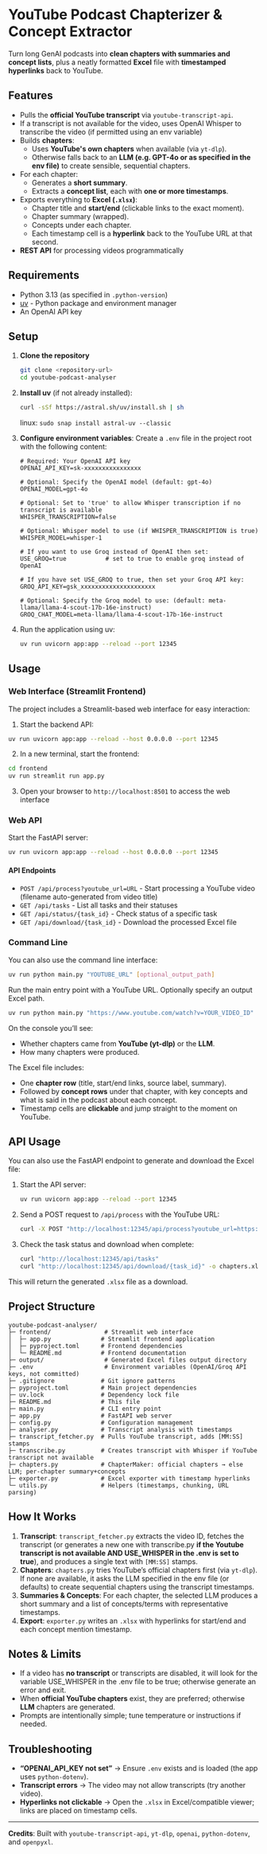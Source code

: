 # YouTube Podcast Chapterizer & Concept Extractor

Turn long GenAI podcasts into **clean chapters with summaries and concept lists**, plus a neatly formatted **Excel** file with **timestamped hyperlinks** back to YouTube.

## Features
- Pulls the **official YouTube transcript** via `youtube-transcript-api`.
- If a transcript is not available for the video, uses OpenAI Whisper to transcribe the video (if permitted using an env variable)
- Builds **chapters**:
  - Uses **YouTube's own chapters** when available (via `yt-dlp`).
  - Otherwise falls back to an **LLM (e.g. GPT-4o or as specified in the env file)** to create sensible, sequential chapters.
- For each chapter:
  - Generates a **short summary**.
  - Extracts a **concept list**, each with **one or more timestamps**.
- Exports everything to **Excel (`.xlsx`)**:
  - Chapter title and **start/end** (clickable links to the exact moment).
  - Chapter summary (wrapped).
  - Concepts under each chapter.
  - Each timestamp cell is a **hyperlink** back to the YouTube URL at that second.
- **REST API** for processing videos programmatically

## Requirements
- Python 3.13 (as specified in `.python-version`)
- [uv](https://github.com/astral-sh/uv) - Python package and environment manager
- An OpenAI API key

## Setup
1. **Clone the repository**
   ```bash
   git clone <repository-url>
   cd youtube-podcast-analyser
   ```

2. **Install uv** (if not already installed):
   ```bash
   curl -sSf https://astral.sh/uv/install.sh | sh
   ```
   linux: `sudo snap install astral-uv --classic`

3. **Configure environment variables**:
   Create a `.env` file in the project root with the following content:
   ```env
   # Required: Your OpenAI API key
   OPENAI_API_KEY=sk-xxxxxxxxxxxxxxxx
   
   # Optional: Specify the OpenAI model (default: gpt-4o)
   OPENAI_MODEL=gpt-4o
   
   # Optional: Set to 'true' to allow Whisper transcription if no transcript is available
   WHISPER_TRANSCRIPTION=false
   
   # Optional: Whisper model to use (if WHISPER_TRANSCRIPTION is true)
   WHISPER_MODEL=whisper-1

   # If you want to use Groq instead of OpenAI then set:
   USE_GROQ=true           # set to true to enable groq instead of OpenAI

   # If you have set USE_GROQ to true, then set your Groq API key:
   GROQ_API_KEY=gsk_xxxxxxxxxxxxxxxxxxxxx

   # Optional: Specify the Groq model to use: (default: meta-llama/llama-4-scout-17b-16e-instruct)
   GROQ_CHAT_MODEL=meta-llama/llama-4-scout-17b-16e-instruct
   ```

4. Run the application using uv:
   ```bash
   uv run uvicorn app:app --reload --port 12345
   ```

## Usage

### Web Interface (Streamlit Frontend)
The project includes a Streamlit-based web interface for easy interaction:

1. Start the backend API:
```bash
uv run uvicorn app:app --reload --host 0.0.0.0 --port 12345
```

2. In a new terminal, start the frontend:
```bash
cd frontend
uv run streamlit run app.py
```

3. Open your browser to `http://localhost:8501` to access the web interface

### Web API
Start the FastAPI server:
```bash
uv run uvicorn app:app --reload --host 0.0.0.0 --port 12345
```

#### API Endpoints
- `POST /api/process?youtube_url=URL` - Start processing a YouTube video (filename auto-generated from video title)
- `GET /api/tasks` - List all tasks and their statuses
- `GET /api/status/{task_id}` - Check status of a specific task
- `GET /api/download/{task_id}` - Download the processed Excel file

### Command Line
You can also use the command line interface:
```bash
uv run python main.py "YOUTUBE_URL" [optional_output_path]
```

Run the main entry point with a YouTube URL. Optionally specify an output Excel path.

```bash
uv run python main.py "https://www.youtube.com/watch?v=YOUR_VIDEO_ID" ./chapters.xlsx
```

On the console you’ll see:
- Whether chapters came from **YouTube (yt-dlp)** or the **LLM**.
- How many chapters were produced.

The Excel file includes:
- One **chapter row** (title, start/end links, source label, summary).
- Followed by **concept rows** under that chapter, with key concepts and what is said in the podcast about each concept.
- Timestamp cells are **clickable** and jump straight to the moment on YouTube.

## API Usage

You can also use the FastAPI endpoint to generate and download the Excel file:

1. Start the API server:
   ```bash
   uv run uvicorn app:app --reload --port 12345
   ```

2. Send a POST request to `/api/process` with the YouTube URL:
   ```bash
   curl -X POST "http://localhost:12345/api/process?youtube_url=https://www.youtube.com/watch?v=YOUR_VIDEO_ID"
   ```

3. Check the task status and download when complete:
   ```bash
   curl "http://localhost:12345/api/tasks"
   curl "http://localhost:12345/api/download/{task_id}" -o chapters.xlsx
   ```

This will return the generated `.xlsx` file as a download.

## Project Structure
```
youtube-podcast-analyser/
├─ frontend/               # Streamlit web interface
│  ├─ app.py              # Streamlit frontend application
│  ├─ pyproject.toml      # Frontend dependencies
│  └─ README.md           # Frontend documentation
├─ output/                 # Generated Excel files output directory
├─ .env                    # Environment variables (OpenAI/Groq API keys, not committed)
├─ .gitignore             # Git ignore patterns
├─ pyproject.toml         # Main project dependencies
├─ uv.lock                # Dependency lock file
├─ README.md              # This file
├─ main.py                # CLI entry point
├─ app.py                 # FastAPI web server
├─ config.py              # Configuration management
├─ analyser.py            # Transcript analysis with timestamps
├─ transcript_fetcher.py  # Pulls YouTube transcript, adds [MM:SS] stamps
├─ transcribe.py          # Creates transcript with Whisper if YouTube transcript not available
├─ chapters.py            # ChapterMaker: official chapters → else LLM; per-chapter summary+concepts
├─ exporter.py            # Excel exporter with timestamp hyperlinks
└─ utils.py               # Helpers (timestamps, chunking, URL parsing)
```

## How It Works
1. **Transcript**: `transcript_fetcher.py` extracts the video ID, fetches the transcript (or generates a new one with transcribe.py **if the Youtube transcript is not available AND USE_WHISPER in the .env is set to true**), and produces a single text with `[MM:SS]` stamps.
2. **Chapters**: `chapters.py` tries YouTube’s official chapters first (via `yt-dlp`). If none are available, it asks the LLM specified in the env file (or defaults) to create sequential chapters using the transcript timestamps.
3. **Summaries & Concepts**: For each chapter, the selected LLM produces a short summary and a list of concepts/terms with representative timestamps.
4. **Export**: `exporter.py` writes an `.xlsx` with hyperlinks for start/end and each concept mention timestamp.

## Notes & Limits
- If a video has **no transcript** or transcripts are disabled, it will look for the variable USE_WHISPER in the .env file to be true; otherwise generate an error and exit.
- When **official YouTube chapters** exist, they are preferred; otherwise **LLM** chapters are generated.
- Prompts are intentionally simple; tune temperature or instructions if needed.

## Troubleshooting
- **“OPENAI_API_KEY not set”** → Ensure `.env` exists and is loaded (the app uses `python-dotenv`).
- **Transcript errors** → The video may not allow transcripts (try another video).
- **Hyperlinks not clickable** → Open the `.xlsx` in Excel/compatible viewer; links are placed on timestamp cells.

---

**Credits**: Built with `youtube-transcript-api`, `yt-dlp`, `openai`, `python-dotenv`, and `openpyxl`.


